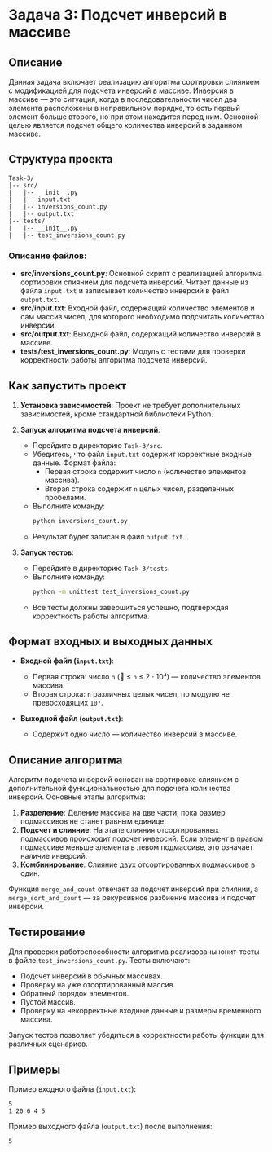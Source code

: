 # Задача 3: Подсчет инверсий в массиве

## Описание

Данная задача включает реализацию алгоритма сортировки слиянием с модификацией для подсчета инверсий в массиве. Инверсия в массиве — это ситуация, когда в последовательности чисел два элемента расположены в неправильном порядке, то есть первый элемент больше второго, но при этом находится перед ним. Основной целью является подсчет общего количества инверсий в заданном массиве.

## Структура проекта

```
Task-3/
|-- src/
|   |-- __init__.py
|   |-- input.txt
|   |-- inversions_count.py
|   |-- output.txt
|-- tests/
|   |-- __init__.py
|   |-- test_inversions_count.py
```

### Описание файлов:

- **src/inversions\_count.py**: Основной скрипт с реализацией алгоритма сортировки слиянием для подсчета инверсий. Читает данные из файла `input.txt` и записывает количество инверсий в файл `output.txt`.
- **src/input.txt**: Входной файл, содержащий количество элементов и сам массив чисел, для которого необходимо подсчитать количество инверсий.
- **src/output.txt**: Выходной файл, содержащий количество инверсий в массиве.
- **tests/test\_inversions\_count.py**: Модуль с тестами для проверки корректности работы алгоритма подсчета инверсий.

## Как запустить проект

1. **Установка зависимостей**: Проект не требует дополнительных зависимостей, кроме стандартной библиотеки Python.

2. **Запуск алгоритма подсчета инверсий**:

   - Перейдите в директорию `Task-3/src`.
   - Убедитесь, что файл `input.txt` содержит корректные входные данные. Формат файла:
     - Первая строка содержит число `n` (количество элементов массива).
     - Вторая строка содержит `n` целых чисел, разделенных пробелами.
   - Выполните команду:
     ```sh
     python inversions_count.py
     ```
   - Результат будет записан в файл `output.txt`.

3. **Запуск тестов**:

   - Перейдите в директорию `Task-3/tests`.
   - Выполните команду:
     ```sh
     python -m unittest test_inversions_count.py
     ```
   - Все тесты должны завершиться успешно, подтверждая корректность работы алгоритма.

## Формат входных и выходных данных

- **Входной файл (********`input.txt`********)**:

  - Первая строка: число `n` ( ≤ `n` ≤ 2 ⋅ 10⁴) — количество элементов массива.
  - Вторая строка: `n` различных целых чисел, по модулю не превосходящих `10⁹`.

- **Выходной файл (********`output.txt`********)**:

  - Содержит одно число — количество инверсий в массиве.

## Описание алгоритма

Алгоритм подсчета инверсий основан на сортировке слиянием с дополнительной функциональностью для подсчета количества инверсий. Основные этапы алгоритма:

1. **Разделение**: Деление массива на две части, пока размер подмассивов не станет равным единице.
2. **Подсчет и слияние**: На этапе слияния отсортированных подмассивов происходит подсчет инверсий. Если элемент в правом подмассиве меньше элемента в левом подмассиве, это означает наличие инверсий.
3. **Комбинирование**: Слияние двух отсортированных подмассивов в один.

Функция `merge_and_count` отвечает за подсчет инверсий при слиянии, а `merge_sort_and_count` — за рекурсивное разбиение массива и подсчет инверсий.

## Тестирование

Для проверки работоспособности алгоритма реализованы юнит-тесты в файле `test_inversions_count.py`. Тесты включают:

- Подсчет инверсий в обычных массивах.
- Проверку на уже отсортированный массив.
- Обратный порядок элементов.
- Пустой массив.
- Проверку на некорректные входные данные и размеры временного массива.

Запуск тестов позволяет убедиться в корректности работы функции для различных сценариев.

## Примеры

Пример входного файла (`input.txt`):

```
5
1 20 6 4 5
```

Пример выходного файла (`output.txt`) после выполнения:

```
5
```

